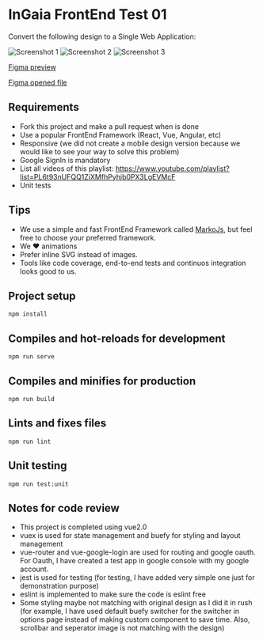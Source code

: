 # InGaia FrontEnd Test 01

Convert the following design to a Single Web Application:

![Screenshot 1](screenshots/screenshot1.jpg)
![Screenshot 2](screenshots/screenshot2.jpg)
![Screenshot 3](screenshots/screenshot3.jpg)

[Figma preview](https://www.figma.com/proto/COnJnZhaRmmAHt6MjBlRT3c1/Frontend---Test?node-id=20%3A1070&scaling=min-zoom)

[Figma opened file](https://www.figma.com/file/COnJnZhaRmmAHt6MjBlRT3c1/Frontend---Test?node-id=0%3A1)

## Requirements
- Fork this project and make a pull request when is done
- Use a popular FrontEnd Framework (React, Vue, Angular, etc)
- Responsive (we did not create a mobile design version because we would like to see your way to solve this problem)
- Google SignIn is mandatory
- List all videos of this playlist: https://www.youtube.com/playlist?list=PL6t93nUFQQ1ZiXMfhPyhjb0PX3LgEVMcF
- Unit tests

## Tips
- We use a simple and fast FrontEnd Framework called [MarkoJs](https://markojs.com), but feel free to choose your preferred framework.
- We ❤️ animations
- Prefer inline SVG instead of images.
- Tools like code coverage, end-to-end tests and continuos integration looks good to us.


## Project setup
```
npm install
```

## Compiles and hot-reloads for development
```
npm run serve
```

## Compiles and minifies for production
```
npm run build
```

## Lints and fixes files
```
npm run lint
```

## Unit testing
```
npm run test:unit
```

## Notes for code review
 - This project is completed using vue2.0
 - vuex is used for state management and buefy for styling and layout management
 - vue-router and vue-google-login are used for routing and google oauth. For Oauth, I have created a test app in google console with my google account.
 - jest is used for testing (for testing, I have added very simple one just for demonstration purpose)
 - eslint is implemented to make sure the code is eslint free
 - Some styling maybe not matching with original design as I did it in rush (for example, I have used default buefy switcher for the switcher in options page instead of making custom component to save time. Also, scrollbar and seperator image is not matching with the design)
